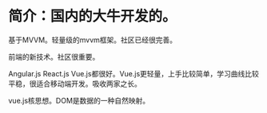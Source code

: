 # 简介：国内的大牛开发的。

基于MVVM。轻量级的mvvm框架。社区已经很完善。

前端的新技术。社区很重要。

Angular.js React.js Vue.js都很好。Vue.js更轻量，上手比较简单，学习曲线比较平稳，很适合移动端开发。吸收两家之长。

vue.js核思想。DOM是数据的一种自然映射。





